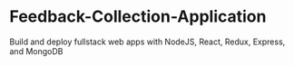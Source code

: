 # Feedback-Collection-Application
Build and deploy fullstack web apps with NodeJS, React, Redux, Express, and MongoDB
